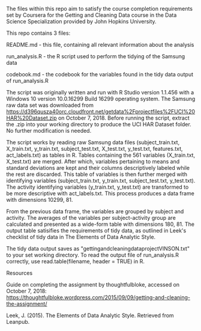 The files within this repo aim to satisfy the course completion requirements set by Coursera for the
Getting and Cleaning Data course in the Data Science Specialization provided by John Hopkins University.

This repo contains 3 files\:

README.md - this file, containing all relevant information about the analysis

run_analysis.R - the R script used to perform the tidying of the Samsung data

codebook.md - the codebook for the variables found in the tidy data output of run_analysis.R

	
The script was originally written and run with R Studio version 1.1.456 with a Windows 10 version 10.0.16299 Build 16299 operating system.
The Samsung raw data set was downloaded from https://d396qusza40orc.cloudfront.net/getdata%2Fprojectfiles%2FUCI%20HAR%20Dataset.zip on October 7, 2018.
Before running the script, extract the .zip into your working directory to produce the UCI HAR Dataset folder. No further modification is needed.

The script works by reading raw Samsung data files (subject_train.txt, X_train.txt, y_train.txt, subject_test.txt, X_test.txt, y_test.txt, features.txt,
act_labels.txt) as tables in R. Tables containing the 561 variables (X_train.txt, X_test.txt) are merged. After which, variables pertaining to means and
standard deviations are kept and their columns descriptively labeled while the rest are discarded. This table of variables is then further merged with
identifying variables (subject_train.txt, y_train.txt, subject_test.txt, y_test.txt). The activity identifying variables (y_train.txt, y_test.txt) are
transformed to be more descriptive with act_labels.txt. This process produces a data frame with dimensions 10299, 81.

From the previous data frame, the variables are grouped by subject and activity. The averages of the variables per subject-activity group are calculated
and presented as a wide-form table with dimensions 180, 81. The output table satisifies the requirements of tidy data, as outlined in Leek's checklist of
tidy data in The Elements of Data Analytic Style.

The tidy data output saves as "gettingandcleaningdataprojectVINSON.txt" to your set working directory.
To read the output file of run_analysis.R correctly, use read.table(filename, header = TRUE) in R.




Resources

Guide on completing the assignment by thoughtfulbloke, accessed on October 7, 2018: https://thoughtfulbloke.wordpress.com/2015/09/09/getting-and-cleaning-the-assignment/

Leek, J. (2015). The Elements of Data Analytic Style. Retrieved from Leanpub.
